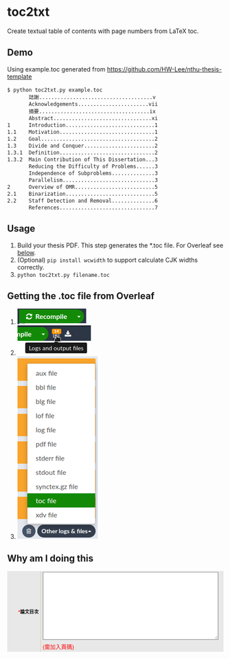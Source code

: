 # toc2txt

Create textual table of contents with page numbers from LaTeX toc.

## Demo

Using example.toc generated from https://github.com/HW-Lee/nthu-thesis-template

```
$ python toc2txt.py example.toc
       誌謝.....................................v
       Acknowledgements.......................vii
       摘要....................................ix
       Abstract................................xi
1      Introduction.............................1
1.1    Motivation...............................1
1.2    Goal.....................................2
1.3    Divide and Conquer.......................2
1.3.1  Definition...............................2
1.3.2  Main Contribution of This Dissertation...3
       Reducing the Difficulty of Problems......3
       Independence of Subproblems..............3
       Parallelism..............................3
2      Overview of OMR..........................5
2.1    Binarization.............................5
2.2    Staff Detection and Removal..............6
       References...............................7
```

## Usage

1. Build your thesis PDF. This step generates the *.toc file. For Overleaf see [below](#overleaf).
2. (Optional) `pip install wcwidth` to support calculate CJK widths correctly.
3. `python toc2txt.py filename.toc`

## <a name="overleaf"></a>Getting the .toc file from Overleaf

1. ![Recompile](resources/recompile.png)
2. ![Logs and output files](resources/laoo.png)
3. ![Other logs & files](resources/olaf.png)

## Why am I doing this

![Ask NTHU](resources/why.png)
